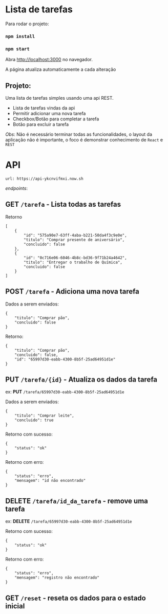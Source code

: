 # Lista de tarefas

Para rodar o projeto:
### `npm install`  
### `npm start`

Abra [http://localhost:3000](http://localhost:3000) no navegador.

A página atualiza automaticamente a cada alteração

## Projeto:

Uma lista de tarefas simples usando uma api REST.

- Lista de tarefas vindas da api
- Permitir adicionar uma nova tarefa
- Checkbox/Botão para completar a tarefa
- Botão para excluir a tarefa

_Obs_: Não é necessário terminar todas as funcionalidades, o layout da aplicação não é importante, o foco é demonstrar conhecimento de `React` e `REST`

# API

`url: https://api-ykcnvifmxi.now.sh`

_endpoints_:

## GET `/tarefa` - Lista todas as tarefas

Retorno

```
[
    {
        "id": "575a90e7-63ff-4aba-b221-50da4f3c9e0e",
        "titulo": "Comprar presente de aniversário",
        "concluido": false
    },
    {
        "id": "0c716e06-6046-4b8c-bd36-9f71b24a4642",
        "titulo": "Entregar o trabalho de Química",
        "concluido": false
    }
]
```

## POST `/tarefa` - Adiciona uma nova tarefa

Dados a serem enviados:

```
{
	"titulo": "Comprar pão",
	"concluido": false
}
```

Retorno:

```
{
    "titulo": "Comprar pão",
    "concluido": false,
    "id": "65997d30-eabb-4300-8b5f-25ad64951d1e"
}
```

## PUT `/tarefa/{id}` - Atualiza os dados da tarefa

ex: **PUT** `/tarefa/65997d30-eabb-4300-8b5f-25ad64951d1e`

Dados a serem enviados:

```
{
	"titulo": "Comprar leite",
	"concluido": true
}
```

Retorno com sucesso:

```
{
    "status": "ok"
}
```

Retorno com erro:

```
{
    "status": "erro",
    "mensagem": "id não encontrado"
}
```

## DELETE `/tarefa/id_da_tarefa` - remove uma tarefa

ex: **DELETE** `/tarefa/65997d30-eabb-4300-8b5f-25ad64951d1e`

Retorno com sucesso:

```
{
    "status": "ok"
}
```

Retorno com erro:

```
{
    "status": "erro",
    "mensagem": "registro não encontrado"
}
```

## GET `/reset` - reseta os dados para o estado inicial
